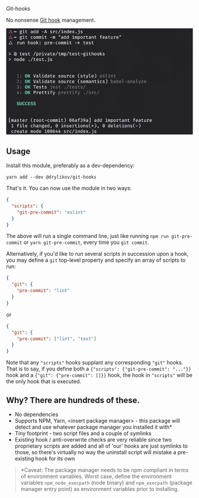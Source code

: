 Git-hooks

No nonsense [Git hook](https://git-scm.com/docs/githooks) management.

![](screenshot.png)

## Usage

Install this module, preferably as a dev-dependency:

```console
yarn add --dev @drylikov/git-hooks
```

That's it. You can now use the module in two ways:

```json
{
  "scripts": {
    "git-pre-commit": "eslint"
  }
}
```

The above will run a single command line, just like running `npm run git-pre-commit` or `yarn git-pre-commit`,
every time you `git commit`.

Alternatively, if you'd like to run several scripts in succession upon a hook, you may define a `git` top-level
property and specify an array of scripts to run:

```json
{
  "git": {
    "pre-commit": "lint"
  }
}
```

or

```json
{
  "git": {
    "pre-commit": ["lint", "test"]
  }
}
```

Note that any `"scripts"` hooks supplant any corresponding `"git"` hooks. That is to say, if you define both a
`{"scripts": {"git-pre-commit": "..."}}` hook and a `{"git": {"pre-commit": []}}` hook, the hook in `"scripts"`
will be the only hook that is executed.

## Why? There are hundreds of these.

- No dependencies
- Supports NPM, Yarn, &lt;insert package manager&gt; - this package will detect and use whatever package manager you installed it with&#42;
- Tiny footprint - two script files and a couple of symlinks
- Existing hook / anti-overwrite checks are very reliable since two proprietary scripts are added and all of 'our' hooks are just symlinks
  to those, so there's virtually no way the uninstall script will mistake a pre-existing hook for its own

> &#42;Caveat: The package manager needs to be npm compliant in terms of environment variables.
> Worst case, define the environment variables `npm_node_execpath` (node binary) and `npm_execpath` (package manager entry point)
> as environment variables prior to installing.
